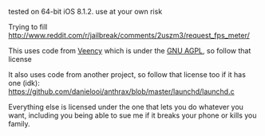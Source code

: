 tested on 64-bit iOS 8.1.2. use at your own risk

Trying to fill http://www.reddit.com/r/jailbreak/comments/2uszm3/request_fps_meter/

This uses code from [Veency](http://gitweb.saurik.com/veency.git) which is under the [GNU AGPL](http://gitweb.saurik.com/veency.git/blob/HEAD:/COPYING), so follow that license

It also uses code from another project, so follow that license too if it has one (idk): https://github.com/danielooi/anthrax/blob/master/launchd/launchd.c

Everything else is licensed under the one that lets you do whatever you want, including you being able to sue me if it breaks your phone or kills you family.
